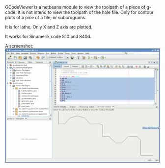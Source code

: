 GCodeViewer is a netbeans module to view the toolpath of a piece of g-code. It is not
intend to view the toolpath of the hole file. Only for contour plots of a pice of a file, or subprograms.

It is for lathe. Only X and Z axis are plotted. 

It works for Sinumerik code 810 and 840d.

A screenshot:
![Screenshot](screen.png "screenshot of a g-code file with contour")

